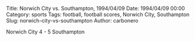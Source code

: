 Title: Norwich City vs. Southampton, 1994/04/09
Date: 1994/04/09 00:00
Category: sports
Tags: football, football scores, Norwich City, Southampton
Slug: norwich-city-vs-southampton
Author: carbonero


Norwich City 4 - 5 Southampton
